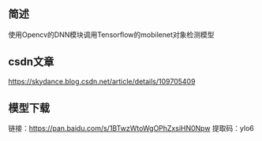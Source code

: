 ## 简述
使用Opencv的DNN模块调用Tensorflow的mobilenet对象检测模型

## csdn文章
https://skydance.blog.csdn.net/article/details/109705409

## 模型下载
链接：https://pan.baidu.com/s/1BTwzWtoWgOPhZxsiHN0Npw 
提取码：ylo6


